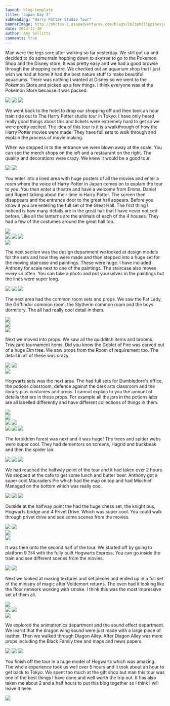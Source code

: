 ```yaml
---
layout: blog-template
title: "Japan Day 7"
subHeading: "Harry Potter Studio Tour"
bannerImage: http://photos-2.asapadventures.com/blogs/2023philippinesjapan/2023-12-30/PXL_20231230_071547239.jpg_compressed.JPEG
date: 2023-12-30
author: Amy Sellitti
comments: true
---
```


Man were the legs sore after walking so far yesterday. We still got up and decided to do some train hopping down to skytree to go to the Pokemon Shop and the Disney store. It was pretty easy and we had a good browse through the shopping centre. We checked out an aquarium shop that I just wish we had at home it had the best nature stuff to make beautiful aquariums. There was nothing I wanted at Disney so we went to the Pokemon Store and picked up a few things. I think everyone was at the Pokemon Store because it was packed.

<div class="grid-1l-2w">
  <img src="http://photos-2.asapadventures.com/blogs/2023philippinesjapan/2023-12-30/PXL_20231230_010316420.jpg_compressed.JPEG"/>
  <img src="http://photos-2.asapadventures.com/blogs/2023philippinesjapan/2023-12-30/PXL_20231230_013024211.MP.jpg_compressed.JPEG"/>
  <img src="http://photos-2.asapadventures.com/blogs/2023philippinesjapan/2023-12-30/PXL_20231230_015820174.jpg_compressed.JPEG"/>
</div>

We went back to the hotel to drop our shopping off and then took an hour train ride out to The Harry Potter studio tour in Tokyo. I have only heard really good things about this and tickets were extremely hard to get so we were pretty excited. The idea of this tour is it is a walkthrough of how the Harry Potter movies were made. They have full sets to walk through and explain the process of movie making.

When we stepped in to the entrance we were blown away at the scale. You can see the merch shops on the left and a restaurant on the right. The quality and decorations were crazy. We knew it would be a good tour.

<div class="grid-2c">
  <img src="http://photos-2.asapadventures.com/blogs/2023philippinesjapan/2023-12-30/PXL_20231230_040051406.MP.jpg_compressed.JPEG"/>
  <img src="http://photos-2.asapadventures.com/blogs/2023philippinesjapan/2023-12-30/PXL_20231230_040326828.jpg_compressed.JPEG"/>
</div>

You enter into a lined area with huge posters of all the movies and enter a room where the voice of Harry Potter in Japan comes on to explain the tour to you. You then enter a theatre and have a welcome from Emma, Daniel and Rupert talking about their time in Harry Potter. The screen then disappears and the entrance door to the great hall appears. Before you know it you are entering the full set of the Great Hall. The first thing I noticed is how many details are in the great hall that I have never noticed before. Like all the lanterns are the animals of each of the 4 houses. They had a few of the costumes around the great hall too.

<div class="center-image"><img src="http://photos-2.asapadventures.com/blogs/2023philippinesjapan/2023-12-30/PXL_20231230_040915879.MP.jpg_compressed.JPEG" /></div>
<div class="grid-3c">
  <img src="http://photos-2.asapadventures.com/blogs/2023philippinesjapan/2023-12-30/PXL_20231230_043259214.jpg_compressed.JPEG"/>
  <img src="http://photos-2.asapadventures.com/blogs/2023philippinesjapan/2023-12-30/PXL_20231230_043355038.MP.jpg_compressed.JPEG"/>
  <img src="http://photos-2.asapadventures.com/blogs/2023philippinesjapan/2023-12-30/PXL_20231230_043540978.jpg_compressed.JPEG"/>
</div>
<div class="center-image"><img src="http://photos-2.asapadventures.com/blogs/2023philippinesjapan/2023-12-30/PXL_20231230_044006822.jpg_compressed.JPEG" /></div>

The next section was the design department we looked at design models for the sets and how they were made and then stepped into a huge set for the moving staircase and paintings. These were huge. I have included Anthony for scale next to one of the paintings. The staircase also moves every so often. You can take a photo and put yourselves in the paintings but the lines were super long.

<div class="grid-2w-1l">
  <img src="http://photos-2.asapadventures.com/blogs/2023philippinesjapan/2023-12-30/PXL_20231230_044655317.jpg_compressed.JPEG"/>
  <img src="http://photos-2.asapadventures.com/blogs/2023philippinesjapan/2023-12-30/PXL_20231230_044738304.MP.jpg_compressed.JPEG"/>
  <img src="http://photos-2.asapadventures.com/blogs/2023philippinesjapan/2023-12-30/PXL_20231230_044918739.MP.jpg_compressed.JPEG"/>
</div>

The next area had the common room sets and props. We saw the Fat Lady, the Griffindor common room, the Slytherin common room and the boys dormitory. The all had really cool detail in them.

<div class="center-image"><img src="http://photos-2.asapadventures.com/blogs/2023philippinesjapan/2023-12-30/PXL_20231230_045324469.PANO.jpg_compressed.JPEG" /></div>
<div class="center-image"><img src="http://photos-2.asapadventures.com/blogs/2023philippinesjapan/2023-12-30/PXL_20231230_045725859.jpg_compressed.JPEG" /></div>
<div class="center-image"><img src="http://photos-2.asapadventures.com/blogs/2023philippinesjapan/2023-12-30/PXL_20231230_045940196.jpg_compressed.JPEG" /></div>

Next we moved into props. We saw all the quidditch items and brooms. Triwizard tournament items. Did you know the Goblet of Fire was carved out of a huge Elm tree. We saw props from the Room of requirement too. The detail in all of these was crazy.

<div class="grid-2c">
  <img src="http://photos-2.asapadventures.com/blogs/2023philippinesjapan/2023-12-30/PXL_20231230_050446677.jpg_compressed.JPEG"/>
  <img src="http://photos-2.asapadventures.com/blogs/2023philippinesjapan/2023-12-30/PXL_20231230_050702113.jpg_compressed.JPEG"/>
</div>
<div class="center-image"><img src="http://photos-2.asapadventures.com/blogs/2023philippinesjapan/2023-12-30/PXL_20231230_051031607.jpg_compressed.JPEG" /></div>

Hogwarts sets was the next area. The had full sets for Dumbledore's office, the potions classroom, defence against the dark arts classroom and the library plus costumes and props. I cannot explain to you the amount of details that are in these props. For example all the jars in the potions labs are all labelled differently and have different collections of things in them.

<div class="center-image"><img src="http://photos-2.asapadventures.com/blogs/2023philippinesjapan/2023-12-30/PXL_20231230_051535506.jpg_compressed.JPEG" /></div>
<div class="center-image"><img src="http://photos-2.asapadventures.com/blogs/2023philippinesjapan/2023-12-30/PXL_20231230_052732169.jpg_compressed.JPEG" /></div>
<div class="grid-2c">
  <img src="http://photos-2.asapadventures.com/blogs/2023philippinesjapan/2023-12-30/PXL_20231230_052713545.jpg_compressed.JPEG"/>
  <img src="http://photos-2.asapadventures.com/blogs/2023philippinesjapan/2023-12-30/PXL_20231230_052819146.MP.jpg_compressed.JPEG"/>
</div>
<div class="grid-2w-1l">
  <img src="http://photos-2.asapadventures.com/blogs/2023philippinesjapan/2023-12-30/PXL_20231230_053127313.jpg_compressed.JPEG"/>
  <img src="http://photos-2.asapadventures.com/blogs/2023philippinesjapan/2023-12-30/PXL_20231230_053628660.MP.jpg_compressed.JPEG"/>
  <img src="http://photos-2.asapadventures.com/blogs/2023philippinesjapan/2023-12-30/PXL_20231230_054019748.jpg_compressed.JPEG"/>
</div>

The forbidden forest was next and it was huge! The trees and spider webs were super cool. They had dementors on screens, Hagrid and buckbeak and then the spider lair.

<div class="grid-1l-2w">
  <img src="http://photos-2.asapadventures.com/blogs/2023philippinesjapan/2023-12-30/PXL_20231230_054539168.jpg_compressed.JPEG"/>
  <img src="http://photos-2.asapadventures.com/blogs/2023philippinesjapan/2023-12-30/PXL_20231230_054741572.jpg_compressed.JPEG"/>
  <img src="http://photos-2.asapadventures.com/blogs/2023philippinesjapan/2023-12-30/PXL_20231230_055349318.jpg_compressed.JPEG"/>
</div>

We had reached the halfway point of the tour and it had taken over 2 hours. We stopped at the cafe to get some lunch and butter beer. Anthony got a super cool Mauraders Pie which had the map on top and had Mischief Managed on the bottom which was really cool.

<div class="grid-1l-2w">
  <img src="http://photos-2.asapadventures.com/blogs/2023philippinesjapan/2023-12-30/PXL_20231230_062457141.jpg_compressed.JPEG"/>
  <img src="http://photos-2.asapadventures.com/blogs/2023philippinesjapan/2023-12-30/PXL_20231230_062450205.jpg_compressed.JPEG"/>
  <img src="http://photos-2.asapadventures.com/blogs/2023philippinesjapan/2023-12-30/PXL_20231230_063915193.jpg_compressed.JPEG"/>
</div>

Outside at the halfway point the had the huge chess set, the knight bus, Hogwarts bridge and 4 Privet Drive. Which was super cool. You could walk through privet drive and see some scenes from the movies.

<div class="grid-2c">
  <img src="http://photos-2.asapadventures.com/blogs/2023philippinesjapan/2023-12-30/PXL_20231230_065940500.MP.jpg_compressed.JPEG"/>
  <img src="http://photos-2.asapadventures.com/blogs/2023philippinesjapan/2023-12-30/PXL_20231230_071823380.jpg_compressed.JPEG"/>
</div>
<div class="center-image"><img src="http://photos-2.asapadventures.com/blogs/2023philippinesjapan/2023-12-30/PXL_20231230_070319277.jpg_compressed.JPEG" /></div>
<div class="center-image"><img src="http://photos-2.asapadventures.com/blogs/2023philippinesjapan/2023-12-30/PXL_20231230_071547239.jpg_compressed.JPEG" /></div>

It was then onto the second half of the tour. We started off by going to platform 9 3/4 with the fully built Hogwarts Express. You can go inside the train and see different scenes from the movies.

<div class="grid-2c">
  <img src="http://photos-2.asapadventures.com/blogs/2023philippinesjapan/2023-12-30/PXL_20231230_072154046.MP.jpg_compressed.JPEG"/>
  <img src="http://photos-2.asapadventures.com/blogs/2023philippinesjapan/2023-12-30/PXL_20231230_073620926.jpg_compressed.JPEG"/>
</div>

Next we looked at making textures and set pieces and ended up in a full set of the ministry of magic after Voldemort returns. The even had it looking like the floor network working with smoke. I think this was the most impressive set of them all.

<div class="center-image"><img src="http://photos-2.asapadventures.com/blogs/2023philippinesjapan/2023-12-30/PXL_20231230_074517161.jpg_compressed.JPEG" /></div>
<div class="grid-2c">
  <img src="http://photos-2.asapadventures.com/blogs/2023philippinesjapan/2023-12-30/PXL_20231230_074544460.jpg_compressed.JPEG"/>
  <img src="http://photos-2.asapadventures.com/blogs/2023philippinesjapan/2023-12-30/PXL_20231230_074623770.jpg_compressed.JPEG"/>
</div>
<div class="center-image"><img src="http://photos-2.asapadventures.com/blogs/2023philippinesjapan/2023-12-30/PXL_20231230_074651839_1.jpg_compressed.JPEG" /></div>

We explored the animatronics department and the sound effect department. We learnt that the dragon wing sound were just made with a large piece of leather. Then we walked through Diagon Alley. After Diagon Alley was more props including the Black Family tree and maps and news papers.

<div class="grid-1l-2w">
  <img src="http://photos-2.asapadventures.com/blogs/2023philippinesjapan/2023-12-30/PXL_20231230_081036251.MP.jpg_compressed.JPEG"/>
  <img src="http://photos-2.asapadventures.com/blogs/2023philippinesjapan/2023-12-30/PXL_20231230_080946017.jpg_compressed.JPEG"/>
  <img src="http://photos-2.asapadventures.com/blogs/2023philippinesjapan/2023-12-30/PXL_20231230_080951148.jpg_compressed.JPEG"/>
</div>

You finish off the tour in a huge model of Hogwarts which was amazing. The whole experience took us well over 5 hours and it took about an hour to get back to Tokyo. We spent too much at the gift shop but man this tour was one of the best things I have done and well worth the trip out. It has also taken me about 2 and a half hours to put this blog together so I think I will leave it here.

<div class="center-image"><img src="http://photos-2.asapadventures.com/blogs/2023philippinesjapan/2023-12-30/PXL_20231230_082557368.jpg_compressed.JPEG" /></div>
